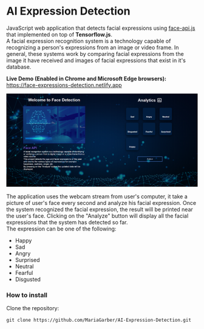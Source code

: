 # AI Expression Detection

JavaScript web application that detects facial expressions using [face-api.js](https://github.com/justadudewhohacks/face-api.js/) that implemented on top of **Tensorflow.js**. <br>
A facial expression recognition system is a technology capable of recognizing a person's expressions from an image or video frame. In general, these systems work by comparing facial expressions from the image it have received and images of facial expressions that exist in it's database.

**Live Demo (Enabled in Chrome and Microsoft Edge browsers):** <a href=https://face-expressions-detection.netlify.app>https://face-expressions-detection.netlify.app</a>

<img src="pictures/first-page.png">

The application uses the webcam stream from user's computer, it take a picture of user's face every second and analyze his facial expression. Once the system recognized the facial expression, the result will be printed near the user's face. Clicking on the "Analyze" button will display all the facial expressions that the system has detected so far. <br>
The expression can be one of the following:
 * Happy
 * Sad
 * Angry
 * Surprised
 * Neutral
 * Fearful
 * Disgusted

### How to install

Clone the repository:
```
git clone https://github.com/MariaGarber/AI-Expression-Detection.git
```

